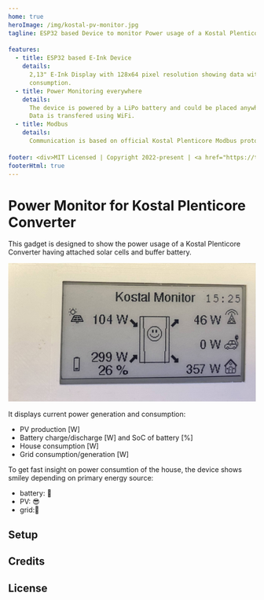 ```yaml
---
home: true
heroImage: /img/kostal-pv-monitor.jpg
tagline: ESP32 based Device to monitor Power usage of a Kostal Plenticore Converters

features:
  - title: ESP32 based E-Ink Device
    details:
      2,13" E-Ink Display with 128x64 pixel resolution showing data with very low energy
      consumption.
  - title: Power Monitoring everywhere
    details:
      The device is powered by a LiPo battery and could be placed anywhere.
      Data is transfered using WiFi.
  - title: Modbus
    details:
      Communication is based on official Kostal Plenticore Modbus protocol to load data from Converter.

footer: <div>MIT Licensed | Copyright 2022-present | <a href="https://twitter.com/_stritti_">Stephan Strittmatter</a></div>
footerHtml: true
---
```


# Power Monitor for Kostal Plenticore Converter

This gadget is designed to show the power usage of a Kostal Plenticore Converter having attached solar cells and buffer battery.

![Display of Kostal Plenticore PV Monitor](/img/kostal-pv-monitor-display.jpg)

It displays current power generation and consumption:

* PV production [W]
* Battery charge/discharge [W] and SoC of battery [%]
* House consumption [W]
* Grid consumption/generation [W]

To get fast insight on power consumtion of the house, the device shows smiley depending on primary energy source:

* battery: 🙂
* PV: 😎
* grid:🙁

## Setup

## Credits

## License
